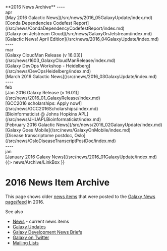 <div class='linkbox'>
**2016 News Archive**
----
<div class='right'>apr</div>
[May 2016 Galactic News](/src/news/2016_05GalaxyUpdate/index.md)<br />
[Conda Dependencies Codefest Report](/src/news/CondaDependencyCodefestReport/index.md)<br />
[Galaxy on Jetstream Cloud](/src/news/GalaxyOnJetstream/index.md)<br />
[Galactic News! April Edition](/src/news/2016_04GalaxyUpdate/index.md)<br />
----
<div class='right'>mar</div>
[Galaxy CloudMan Release (v 16.03)](/src/news/1603_GalaxyCloudManRelease/index.md)<br />
[Galaxy DevOps Workshop - Heidelberg](/src/news/DevOpsHeidelberg/index.md)<br />
[March 2016 Galactic News](/src/news/2016_03GalaxyUpdate/index.md)<br />
----
<div class='right'>feb</div>
[Jan 2016 Galaxy Release (v 16.01)](/src/news/2016_01_GalaxyRelease/index.md)<br />
[GCC2016 scholarships: Apply now!](/src/news/GCC2016Scholarships/index.md)<br />
[Bioinformaticist @ Johns Hopkins APL](/src/news/JHUAPLBioinformaticist/index.md)<br />
[February 2016 Galactic News](/src/news/2016_02GalaxyUpdate/index.md)<br />
[Galaxy Goes Mobile](/src/news/GalaxyOnMobile/index.md)<br />
[Disease transcriptome postdoc, Oslo](/src/news/OsloDiseaseTranscriptPostDoc/index.md)<br />
----
<div class='right'>jan</div>
[January 2016 Galaxy News](/src/news/2016_01GalaxyUpdate/index.md)<br />
</div>
{{> news/Archive/LinkBox }}

# 2016 News Item Archive

This page shows older [news items](/src/news/index.md) that were posted to the [Galaxy News page/feed](/src/news/index.md) in 2016.

See also 
* [News](/src/news/index.md) - current news items
* [Galaxy Updates](/src/GalaxyUpdates/index.md)
* [Galaxy Development News Briefs](/src/DevNewsBriefs/index.md)
* [Galaxy on Twitter](/src/GalaxyOnTwitter/index.md)
* [Mailing Lists](/src/MailingLists/index.md)

<br /><br />

<div class='newsItemList'>
 

